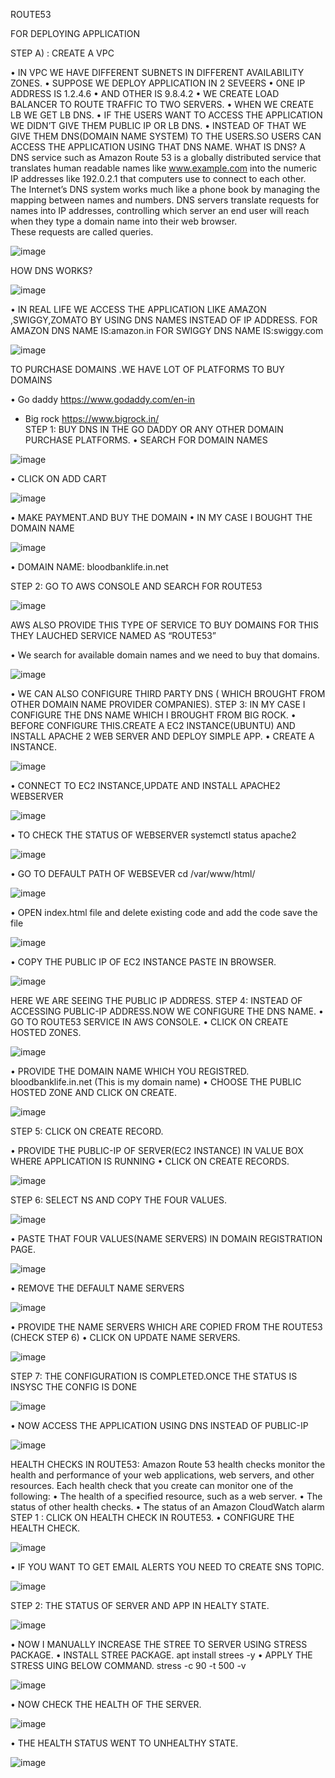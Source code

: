 ROUTE53 
 
FOR DEPLOYING APPLICATION  
 
STEP A) : CREATE A VPC 
 
•	IN VPC WE HAVE DIFFERENT SUBNETS  IN DIFFERENT AVAILABILITY ZONES. 
•	SUPPOSE WE DEPLOY APPLICATION IN 2 SEVEERS 
•	ONE IP ADDRESS IS 1.2.4.6 
•	AND OTHER IS 9.8.4.2 
•	WE CREATE LOAD BALANCER TO ROUTE TRAFFIC TO TWO SERVERS. 
•	WHEN WE CREATE LB WE GET LB DNS. 
•	IF THE USERS WANT TO ACCESS THE APPLICATION WE DIDN’T GIVE THEM PUBLIC IP OR LB DNS. 
•	INSTEAD OF THAT WE GIVE THEM DNS(DOMAIN NAME SYSTEM) TO THE USERS.SO USERS CAN ACCESS THE APPLICATION USING THAT DNS NAME. 
WHAT IS DNS? 
A DNS service such as Amazon Route 53 is a globally distributed service that translates human readable names like www.example.com into the numeric IP addresses like 192.0.2.1 that computers use to connect to each other.  
The Internet’s DNS system works much like a phone book by managing the mapping between names and numbers. 
 DNS servers translate requests for names into IP addresses, controlling which server an end user will reach when they type a domain name into their web browser.  
These requests are called queries. 
 
         
 ![image](https://github.com/user-attachments/assets/6c4d4853-367b-41b0-9682-4fdc2a57cab4)

 
 
HOW DNS WORKS? 

![image](https://github.com/user-attachments/assets/4195bb80-9f8c-42e8-8396-3322be5e1887)

  
 
•	IN REAL LIFE WE ACCESS THE APPLICATION LIKE AMAZON ,SWIGGY,ZOMATO BY USING DNS NAMES INSTEAD OF IP ADDRESS. 
FOR AMAZON DNS NAME IS:amazon.in 
FOR SWIGGY DNS NAME IS:swiggy.com 

![image](https://github.com/user-attachments/assets/1015c676-5fdf-463c-a25f-fe7548727aa5)

  
TO PURCHASE DOMAINS .WE HAVE LOT OF PLATFORMS TO BUY  DOMAINS 
 
•	Go daddy               https://www.godaddy.com/en-in 
* Big rock                 https://www.bigrock.in/     
STEP 1: BUY DNS IN THE GO DADDY OR ANY OTHER DOMAIN PURCHASE PLATFORMS. 
•	SEARCH FOR DOMAIN NAMES 
  
 ![image](https://github.com/user-attachments/assets/3ee88819-6cd0-4610-b007-22409f0f9c71)

•	CLICK ON ADD CART 
  
  ![image](https://github.com/user-attachments/assets/9925d93c-2d48-4403-afcd-13396fae8704)

•	MAKE PAYMENT.AND BUY THE DOMAIN 
•	IN MY CASE I BOUGHT THE DOMAIN NAME  
  
  ![image](https://github.com/user-attachments/assets/49c2e5b5-51ee-4009-9574-eb39ec56d9a1)

 
•	DOMAIN NAME:  bloodbanklife.in.net 
 
STEP 2: GO TO AWS CONSOLE AND SEARCH FOR ROUTE53 

![image](https://github.com/user-attachments/assets/c5c86b3d-3ed3-4225-b5d1-55455091e366)

 
AWS ALSO PROVIDE THIS TYPE OF SERVICE TO BUY DOMAINS FOR THIS THEY 
LAUCHED SERVICE NAMED AS “ROUTE53” 
  
 
•	We search for available domain names and we need to buy that domains. 
 
![image](https://github.com/user-attachments/assets/5af0d713-e2ae-4def-9f30-7823033ac9e4)
  
 
•	WE CAN ALSO CONFIGURE THIRD PARTY DNS ( WHICH BROUGHT FROM OTHER DOMAIN NAME PROVIDER COMPANIES). 
STEP 3: IN MY CASE I CONFIGURE THE DNS NAME WHICH I BROUGHT FROM BIG ROCK. 
•	BEFORE CONFIGURE THIS.CREATE A EC2 INSTANCE(UBUNTU) AND INSTALL APACHE 2 WEB SERVER AND DEPLOY SIMPLE APP. 
•	CREATE A INSTANCE. 

![image](https://github.com/user-attachments/assets/1ea9323e-520d-4be6-9e92-fa9f2b70cfe8)
  
•	CONNECT TO EC2 INSTANCE,UPDATE AND INSTALL APACHE2 WEBSERVER 

![image](https://github.com/user-attachments/assets/094344de-cfdc-472e-b4a9-17eccbeacc8b)
  
•	TO CHECK THE STATUS OF WEBSERVER 
              systemctl status apache2 


  ![image](https://github.com/user-attachments/assets/f3bfabc5-4561-4272-9f6d-dc9121921db7)

•	GO TO DEFAULT PATH OF WEBSEVER 
      cd /var/www/html/ 
  
  ![image](https://github.com/user-attachments/assets/48675bd7-094b-43eb-b585-a2106334723c)

•	OPEN index.html file and delete existing code and add the code save the file  
  
  ![image](https://github.com/user-attachments/assets/b2a4a157-4d32-4273-9ad5-dbc9632d71ef)

•	COPY THE PUBLIC IP OF EC2 INSTANCE PASTE IN BROWSER. 

  ![image](https://github.com/user-attachments/assets/6e6274f6-58e3-4992-88ba-6082936775e6)

HERE WE ARE SEEING THE PUBLIC IP ADDRESS. 
STEP 4: INSTEAD OF ACCESSING PUBLIC-IP ADDRESS.NOW WE CONFIGURE THE DNS NAME. 
•	GO TO ROUTE53 SERVICE IN AWS CONSOLE. 
•	CLICK ON CREATE HOSTED ZONES. 
  

 ![image](https://github.com/user-attachments/assets/4a11df02-c6b4-4fa6-a3ad-b432af093f81)

•	PROVIDE THE DOMAIN NAME WHICH YOU REGISTRED. 
      bloodbanklife.in.net (This is my domain name) 
•	CHOOSE THE PUBLIC HOSTED ZONE AND CLICK ON CREATE. 
  
 ![image](https://github.com/user-attachments/assets/6667d282-6005-446b-8859-721743ccc43e)

STEP 5: CLICK ON CREATE RECORD. 
  
•	PROVIDE THE PUBLIC-IP OF SERVER(EC2 INSTANCE) IN VALUE BOX WHERE APPLICATION IS RUNNING 
•	CLICK ON CREATE RECORDS. 

![image](https://github.com/user-attachments/assets/403d5ba8-fe4c-4bea-addb-844460216142)


  
STEP 6: SELECT NS AND COPY THE FOUR VALUES. 


![image](https://github.com/user-attachments/assets/64fbb733-d913-4e44-be31-3bba20650670)

  
•	PASTE THAT FOUR VALUES(NAME SERVERS) IN DOMAIN REGISTRATION PAGE. 


![image](https://github.com/user-attachments/assets/b5598c42-364f-449b-b2f2-158cb616df17)

  
•	REMOVE THE DEFAULT NAME SERVERS 

![image](https://github.com/user-attachments/assets/e89ff460-dafb-46dd-81af-e8542b63001c)

  
•	PROVIDE THE NAME SERVERS WHICH ARE COPIED FROM THE ROUTE53 (CHECK 
STEP 6) 
•	CLICK ON UPDATE NAME SERVERS. 

![image](https://github.com/user-attachments/assets/f919a833-e68a-46d7-aada-102a6ad90096)
  
 
STEP 7: THE CONFIGURATION IS COMPLETED.ONCE THE STATUS IS INSYSC THE CONFIG IS DONE 


![image](https://github.com/user-attachments/assets/b2b99161-f02c-4281-a784-d403d09dfab4)

  
•	NOW ACCESS THE APPLICATION USING DNS INSTEAD OF PUBLIC-IP 
  
![image](https://github.com/user-attachments/assets/57042d68-893a-4b0e-b004-9b8d3edfb479)
 
 
HEALTH CHECKS IN ROUTE53: 
Amazon Route 53 health checks monitor the health and performance of your web applications, web servers, and other resources. Each health check that you create can monitor one of the following: 
•	The health of a specified resource, such as a web server. 
•	The status of other health checks. 
•	The status of an Amazon CloudWatch alarm STEP 1 : CLICK ON HEALTH CHECK IN ROUTE53. 
•	CONFIGURE THE HEALTH CHECK. 

![image](https://github.com/user-attachments/assets/bfa2d154-0288-4103-a232-ac2f9c20c1f7)
  
•	IF YOU WANT TO GET EMAIL ALERTS YOU NEED TO CREATE SNS TOPIC. 

![image](https://github.com/user-attachments/assets/52e20558-fd44-486e-bc37-eb0e9f01a92f)
  
STEP 2: THE STATUS OF SERVER AND APP IN HEALTY STATE. 

  
  ![image](https://github.com/user-attachments/assets/0bd829c1-db86-4736-be4c-65e26c542fe0)

•	NOW I MANUALLY INCREASE THE STREE TO SERVER USING STRESS PACKAGE. 
•	INSTALL STREE PACKAGE. 
                apt install strees -y 
•	APPLY THE STRESS UING BELOW COMMAND. 
                        stress -c 90 -t 500 -v 
  
  ![image](https://github.com/user-attachments/assets/218778ee-fe78-42df-aeed-33cf0c683fa7)

•	NOW CHECK THE HEALTH OF THE SERVER. 
  
  ![image](https://github.com/user-attachments/assets/93a6abf5-3e24-4799-a4f1-9750966a6cbc)

 
•	THE HEALTH STATUS WENT TO UNHEALTHY STATE. 
  
 
 ![image](https://github.com/user-attachments/assets/de481484-cf9e-4a07-9ef3-69ac7043e351)


